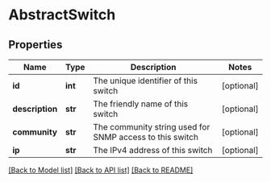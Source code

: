 # AbstractSwitch

## Properties
Name | Type | Description | Notes
------------ | ------------- | ------------- | -------------
**id** | **int** | The unique identifier of this switch | [optional] 
**description** | **str** | The friendly name of this switch | [optional] 
**community** | **str** | The community string used for SNMP access to this switch | [optional] 
**ip** | **str** | The IPv4 address of this switch | [optional] 

[[Back to Model list]](../README.md#documentation-for-models) [[Back to API list]](../README.md#documentation-for-api-endpoints) [[Back to README]](../README.md)


